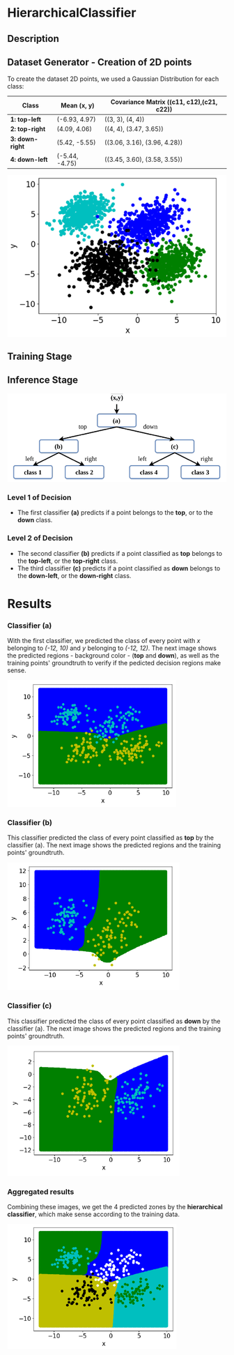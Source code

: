 # HierarchicalClassifier

## Description

## Dataset Generator - Creation of 2D points

To create the dataset 2D points, we used a Gaussian Distribution for each class:

Class | Mean (x, y) | Covariance Matrix ((c11, c12),(c21, c22))
------------ | ------------- | ----------- 
**1: top-left** | (-6.93, 4.97) | ((3, 3), (4, 4))
**2: top-right** | (4.09, 4.06) | ((4, 4), (3.47, 3.65))
**3: down-right** | (5.42, -5.55) | ((3.06, 3.16), (3.96, 4.28))
**4: down-left** | (-5.44, -4.75) | ((3.45, 3.60), (3.58, 3.55))

![Dataset](/Pictures/dataset.png)

## Training Stage

## Inference Stage

![Inference Stage](/Pictures/inference_stage.png)

### Level 1 of Decision
* The first classifier **(a)** predicts if a point belongs to the **top**, or to the **down** class.

### Level 2 of Decision
* The second classifier **(b)** predicts if a point classified as **top** belongs to the **top-left**, or the **top-right** class.
* The third classifier **(c)** predicts if a point classified as **down** belongs to the **down-left**, or the **down-right** class.

# Results

### Classifier (a)

With the first classifier, we predicted the class of every point with *x* belonging to *(-12, 10)* and *y* belonging to *(-12, 12)*. The next image shows the predicted regions - background color - (**top** and **down**), as well as the training points' groundtruth to verify if the pedicted decision regions make sense.


![Classifier (a)](/Pictures/classification_a.png)

### Classifier (b)

This classifier predicted the class of every point classified as **top** by the classifier (a). The next image shows the predicted regions and the training points' groundtruth.

![Classifier (b)](/Pictures/classification_b.png)


### Classifier (c)

This classifier predicted the class of every point classified as **down** by the classifier (a). The next image shows the predicted regions and the training points' groundtruth.

![Classifier (c)](/Pictures/classification_c.png)

### Aggregated results

Combining these images, we get the 4 predicted zones by the **hierarchical classifier**, which make sense according to the training data.

![Classifier (c)](/Pictures/aggregated_results.png)





